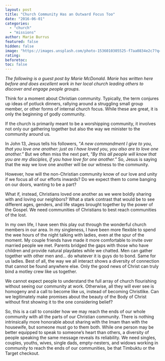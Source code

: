 ```yaml
---
layout: post
title: "Church Community Has an Outward Focus Too"
date: "2016-06-01"
categories: 
  - "church"
  - "missions"
author: Marie Burrus
featured: false
hidden: false
image: "https://images.unsplash.com/photo-1536010305525-f7aa0834e2c7?q=80&w=2070&auto=format&fit=crop&ixlib=rb-4.0.3&ixid=M3wxMjA3fDB8MHxwaG90by1wYWdlfHx8fGVufDB8fHx8fA%3D%3D"
rating:
beforetoc:
toc: false
---
```


_The following is a guest post by Marie McDonald. Marie has written here before and does excellent work in her local church leading others to discover and engage people groups._

Think for a moment about Christian community. Typically, the term conjures up ideas of potluck dinners, rallying around a struggling small group member, or other forms of internal church focus. While these are great, it is only the beginning of godly community.

If the church is primarily meant to be a worshipping community, it involves not only our gathering together but also the way we minister to the community around us.

In John 13, Jesus tells his followers, “_A new commandment I give to you, that you love one another: just as I have loved you, you also are to love one another._” But we often miss the next part, “_By this all people will know that you are my disciples, if you have love for one another._” So, Jesus is saying that the way we love one another will be our witness to the community.

However, how will the non-Christian community know of our love and unity if we focus all of our efforts inwards? Do we expect them to come banging on our doors, wanting to be a part?

What if, instead, Christians loved one another as we were boldly sharing with and loving our neighbors? What a stark contrast that would be to see different ages, genders, and life stages brought together by the power of the Gospel. We need communities of Christians to best reach communities of the lost.

In my own life, I have seen this play out through the wonderful church members in our area. In my singleness, I have been more flexible to spend the wee hours of the night talking with ladies, even at the spur of the moment. My couple friends have made it more comfortable to invite over married people we met. Parents bridged the gaps with those who have children and provide natural playdates while we chatted. Men can gather together with other men and… do whatever it is guys do to bond. Same for us ladies. Best of all, the way we all interact shows a diversity of connection that cannot be found anywhere else. Only the good news of Christ can truly bind a motley crew like us together.

We cannot expect people to understand the full array of church flourishing without seeing our community at work. Otherwise, all they will ever see is homogeny and a call to become like us, instead of becoming Christlike. Can we legitimately make promises about the beauty of the Body of Christ without first showing it to the one considering belief?

So, this is a call to consider how we may reach the ends of our whole community with all the parts of our Christian community. There is nothing intrinsically more honorable about sharing with the Imam than with the housewife, but someone must go to them both. While one person may be better equipped to speak to someone’s heart than others, a diversity of people speaking the same message reveals its reliability. We need singles, couples, youths, wives, single dads, empty-nesters, and widows working in community to reach the ends of our communities, be that Timbuktu or the Target checkout.
